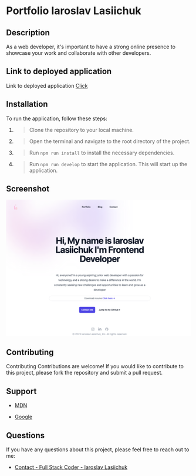 # Portfolio Iaroslav Lasiichuk

## Description

As a web developer, it's important to have a strong online presence to showcase your work and collaborate with other developers.

## Link to deployed application


Link to deployed application  [Click](https://www.lamur.us)

## Installation

To run the application, follow these steps:

1. > Clone the repository to your local machine.
2. > Open the terminal and navigate to the root directory of the project.
3. > Run `npm run install` to install the necessary dependencies.
4. > Run `npm run develop` to start the application. This will start up the application.

## Screenshot



![Screenshot](./assets/localhost_5173_.png)

## Contributing

Contributing
Contributions are welcome! If you would like to contribute to this project, please fork the repository and submit a pull request.

## Support

- [MDN](https://developer.mozilla.org/en-US/) 

- [Google](https://Google.com)


## Questions

If you have any questions about this project, please feel free to reach out to me:
  
- [Contact - Full Stack Coder - Iaroslav Lasiichuk](mailto:lasiichuki@gmail.com)

